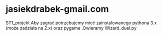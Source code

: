 # jasiekdrabek-gmail.com
ST1_projekt
Aby zagrać potrzebujemy mieć zainstalowanego pythona 3.x (może zadziała na 2.x) oraz pygame .Owieramy Wizard_duel.py
